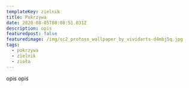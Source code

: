 ```yaml
---
templateKey: zielnik
title: Pokrzywa
date: 2020-08-05T08:08:51.031Z
description: opis
featuredpost: false
featuredimage: /img/sc2_protoss_wallpaper_by_vividarts-d4mbj5q.jpg
tags:
  - pokrzywa
  - zielnik
  - zioła
---
```

opis opis